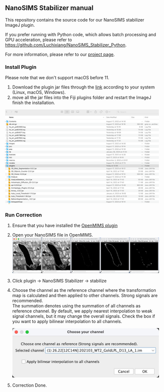 ## NanoSIMS Stabilizer manual

This repository contains the source code for our NanoSIMS stabilizer ImageJ plugin. 

If you prefer running with Python code, which allows batch processing and GPU acceleration, please refer to https://github.com/Luchixiang/NanoSIMS_Stabilizer_Python. 

For more information, please refer to our [project page](https://www.haibojianglab.com/nanosims-stabilizer). 
### Install Plugin

Please note that we don't support macOS before 11.  

1. Download the plugin jar files through the [link](https://connecthkuhk-my.sharepoint.com/:f:/g/personal/u3590540_connect_hku_hk/Ejyw6saUUttCkM6umHp4L5YB7MmQ9e3_fSJ8PNjlZiCgUg?e=Y4krzx) according to your system (Linux, macOS, Windows). 
3. move all the jar files into the Fiji plugins folder and restart the ImageJ finish the installation.

![image-20230822121808072](./img/install.png)

### Run Correction

1. Ensure that you have installed the [OpenMIMS plugin](https://usermanual.wiki/Pdf/OpenMimsManual.682350371.pdf)
2. Open your NanoSIMS file in OpenMIMS. ![image-20240108200032432](./img/openmims.jpg)

3. Click plugin -> NanoSIMS Stabilizer -> stabilize

4. Choose the channel as the reference channel where the transformation map is calculated and then applied to other channels. Strong signals are recommended.  
The summation denotes using the summation of all channels as reference channel. By default, we apply nearest interpolation to weak signal channels, but it may change the overall signals. Check the box if you want to apply bilinear interpolation to all channels.

   ![image-20240108200232561](./img/channel.jpg)

5. Correction Done. 